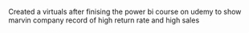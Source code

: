 Created a virtuals after finising the power bi course on udemy to show marvin company record of high return rate and high sales 

